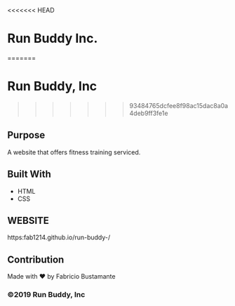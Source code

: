 <<<<<<< HEAD
# Run Buddy Inc.
=======
# Run Buddy, Inc
>>>>>>> 93484765dcfee8f98ac15dac8a0a4deb9ff3fe1e

## Purpose
A website that offers fitness training serviced.

## Built With
* HTML
* CSS

## WEBSITE
https:fab1214.github.io/run-buddy-/

## Contribution
Made with ❤️ by Fabricio Bustamante

### ©️2019 Run Buddy, Inc 
